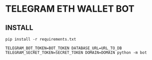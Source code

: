 # TELEGRAM ETH WALLET BOT

## INSTALL

`pip install -r requirements.txt`

`TELEGRAM_BOT_TOKEN=BOT_TOKEN DATABASE_URL=URL_TO_DB TELEGRAM_SECRET_TOKEN=SECRET_TOKEN DOMAIN=DOMAIN python -m bot
`